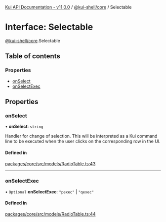 [Kui API Documentation - v11.0.0](../README.md) / [@kui-shell/core](../modules/kui_shell_core.md) / Selectable

# Interface: Selectable

[@kui-shell/core](../modules/kui_shell_core.md).Selectable

## Table of contents

### Properties

- [onSelect](kui_shell_core.Selectable.md#onselect)
- [onSelectExec](kui_shell_core.Selectable.md#onselectexec)

## Properties

### onSelect

• **onSelect**: `string`

Handler for change of selection. This will be interpreted as a
Kui command line to be executed when the user clicks on the
corresponding row in the UI.

#### Defined in

[packages/core/src/models/RadioTable.ts:43](https://github.com/kubernetes-sigs/kui/blob/kui/packages/core/src/models/RadioTable.ts#L43)

---

### onSelectExec

• `Optional` **onSelectExec**: `"pexec"` \| `"qexec"`

#### Defined in

[packages/core/src/models/RadioTable.ts:44](https://github.com/kubernetes-sigs/kui/blob/kui/packages/core/src/models/RadioTable.ts#L44)
